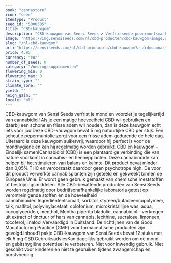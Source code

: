 ```yaml
---
book: "cannastore"
icon: "seed"
itemtype: "Product"
seed_id: "5000505"
title: "CBD-kauwgom"
description: "CBD-kauwgom van Sensi Seeds ✔ Verfrissende pepermuntsmaak ✔ Natuurlijke cannabidiol ✔ Suikervrij ✔ Voor mondhygiëne"
image: "https://img.sensiseeds.com/nl/cbd-producten/cbd-kauwgom-image.png"
slug: "/nl-cbd-kauwgom"
url: "https://sensiseeds.com/nl/cbd-producten/cbd-kauwgom?a_aid=cannastore"
price: 4.95
currency: "eur"
number_of_seeds: 0
category: "Voedingssupplementen"
flowering_min: 0
flowering_max: 0
strain_type: ""
climate_zone: ""
yield: ""
heigh_gain: ""
locale: "nl"
---
```

CBD-kauwgom van Sensi Seeds verfrist je mond en voorziet je tegelijkertijd van cannabidiol! Als je een matige hoeveelheid CBD wil gebruiken en daarbij een schone en frisse adem wil houden, dan is deze kauwgom echt iets voor jou!Deze CBD-kauwgom bevat 5 mg natuurlijke CBD per stuk. Een scheutje pepermuntolie zorgt voor een frisse adem gedurende de hele dag. Uiteraard is deze kauwgom suikervrij, waardoor hij perfect is voor de mondhygiëne en kan hij regelmatig worden gebruikt. CBD en kauwgom – Eindelijk samen!Cannabidiol (CBD) is een plantaardige verbinding die van nature voorkomt in cannabis- en hennepplanten. Deze cannabinoïde kan helpen bij het stimuleren van balans en kalmte. Dit product bevat minder dan 0,05% THC en veroorzaakt daardoor geen psychotrope high. De voor dit product verwerkte cannabisplanten zijn geteeld en gekweekt binnen de Europese Unie. Er wordt geen gebruik gemaakt van chemische meststoffen of bestrijdingsmiddelen. Alle CBD-bevattende producten van Sensi Seeds worden regelmatig door bedrijfsonafhankelijke laboratoria getest op verontreinigende stoffen en de hoeveelheid cannabinoïden.IngrediëntenIsomalt, sorbitol, styreen/butadieencopolymeer, talk, maltitol, polyvinylacetaat, colofonium, microkristallijne was, aqua, cocoglyceriden, menthol, Mentha piperita bladolie, cannabidiol - verkregen uit extract of tinctuur of hars van cannabis, lecithine, sucralose, limoneen, tocoferol, linalool.Vervaardigd in Duitsland. De richtlijnen van de Good Manufacturing Practice (GMP) voor farmaceutische producten zijn gevolgd.Inhoud1 pakje CBD-kauwgom van Sensi Seeds bevat 12 stuks met elk 5 mg CBD.GebruiksadviesKan dagelijks gebruikt worden om de mond- en gebitshygiëne potentieel te verbeteren. Niet voor inwendig gebruik. Niet geschikt voor kinderen en niet te gebruiken tijdens zwangerschap en borstvoeding.
